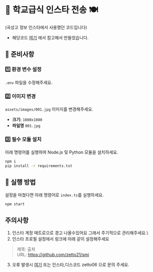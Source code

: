 # 🏫 학교급식 인스타 전송 🍽️  
(곡성고 정보 인스타에서 사용했던 코드입니다)
- 해당코드 [여기](https://github.com/sunrin-today/scheduler) 에서 참고해서 만들었습니다.

## 📌 준비사항  
### 1️⃣ 환경 변수 설정  
`.env` 파일을 수정해주세요.  

### 2️⃣ 이미지 변경  
`assets/images/001.jpg` 이미지를 변경해주세요.  
- **크기:** `1080x1080`
- **파일명** `001.jpg`

### 3️⃣ 필수 모듈 설치  
아래 명령어를 실행하여 Node.js 및 Python 모듈을 설치하세요.  
```sh
npm i
pip install -r requirements.txt
```

## 🚀 실행 방법  
설정을 마쳤다면 아래 명령어로 `index.ts`를 실행하세요.  
```sh
npm start 
```

## 주의사항 
1. 인스타 계정 매트로으로 경고 나올수있어요 그래서 주기적으로 관리해주세요.\
2. 인스타 프로필 설정에서 링크에 아래 같이 설정해주세요
> 제목: 출처  
> URL: https://github.com/zetto21/smi
3. 오류 발생시 [여기](https://discord.gg/qYVTXbAhtD) 또는 인스타,디스코드 zetto06 으로 문의 주세요.
